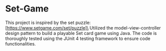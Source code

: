 # Set-Game

This project is inspired by the set puzzle: [https://www.setgame.com/set/puzzle]\
Utilized the model-view-controller design pattern to build a playable Set card game using Java. The code is thoroughly tested using the JUnit 4 testing framework to ensure code functionalities.
